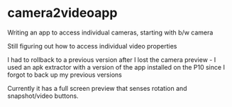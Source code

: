 # camera2videoapp
Writing an app to access individual cameras, starting with b/w camera

Still figuring out how to access individual video properties

I had to rollback to a previous version after I lost the camera preview - I used an apk extractor with a version of the app installed on the P10 since I forgot to back up my previous versions

Currently it has a full screen preview that senses rotation and snapshot/video buttons.
